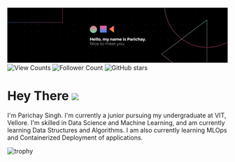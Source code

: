 [![Parichay's GitHub Banner](./src/banner.png)](https://www.linkedin.com/in/parichaysingh/)
![View Counts](https://komarev.com/ghpvc/?username=your-github-Parichay-Singh&color=blue)
![Follower Count](https://img.shields.io/github/followers/Parichay-Singh?label=Followers&logo=github&style=flat-square&color=purple)
![GitHub stars](https://img.shields.io/github/stars/Parichay-Singh?label=%E2%AD%90GitHub%20stars&style=flat-square&color=pink)

# Hey There <img src="https://media.giphy.com/media/42tS2cfBtj8Y/giphy.gif" width="50">
I'm Parichay Singh. I'm currently a junior pursuing my undergraduate at VIT, Vellore. I'm skilled in Data Science and Machine Learning, and am currently learning Data Structures and Algorithms.  I am also currently learning MLOps and Containerized Deployment of applications.

![trophy](https://github-profile-trophy.vercel.app/?username=Parichay-Singh&theme=nord&title=MultiLanguage,Stars,Commit,Followers,PullRequest,Repositories&align=center)

